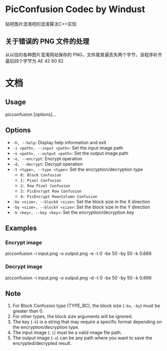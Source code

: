 # PicConfusion Codec by Windust

贴吧图片混淆吧的混淆算法C++实现

## 关于错误的 PNG 文件的处理
从以往的各种图片混淆网站保存的 PNG，文件尾普遍丢失两个字节，该程序补齐最后四个字节为 AE 42 60 82

# 文档

## Usage

picconfusion [options]...

## Options

- `-h, --help`: Display help information and exit
- `-i <path>, --input <path>`: Set the input image path
- `-o <path>, --output <path>`: Set the output image path
- `-e, --encrypt`: Encrypt operation
- `-d, --decrypt`: Decrypt operation
- `-t <type>, --type <type>`: Set the encryption/decryption type
  - `0: Block Confusion`
  - `1: Pixel Confusion`
  - `2: Row Pixel Confusion`
  - `3: PicEncrypt Row Confusion`
  - `4: PicEncrypt Row+Column Confusion`
- `-bx <size>, --blockX <size>`: Set the block size in the X direction
- `-by <size>, --blockY <size>`: Set the block size in the Y direction
- `-k <key>, --key <key>`: Set the encryption/decryption key

## Examples

### Encrypt image

picconfusion -i input.png -o output.png -e -t 0 -bx 50 -by 50 -k 0.666

### Decrypt image

picconfusion -i input.png -o output.png -d -t 0 -bx 50 -by 50 -k 0.666

## Note

1. For Block Confusion type (TYPE_BC), the block size (`-bx`, `-by`) must be greater than 0.
2. For other types, the block size arguments will be ignored.
3. The key (`-k`) is a string that may require a specific format depending on the encryption/decryption type.
4. The input image (`-i`) must be a valid image file path.
5. The output image (`-o`) can be any path where you want to save the encrypted/decrypted result.

